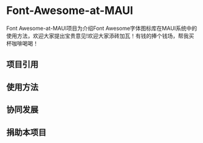 # Font-Awesome-at-MAUI
Font Awesome-at-MAUI项目为介绍Font Awesome字体图标库在MAUI系统中的使用方法，欢迎大家提出宝贵意见!欢迎大家添砖加瓦！有钱的捧个钱场，帮我买杯咖啡喝喝！

## 项目引用

## 使用方法

## 协同发展

## 捐助本项目
